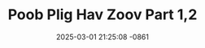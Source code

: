 ---
layout: movie-video-data
date: 2025-03-01 21:25:08 -0861
categories: movie

# Site Attributes
title: "Poob Plig Hav Zoov Part 1,2"
permalink: "/movie/Poob_Plig_Hav_Zoov_Part_1,2"

# Movie Attributes
synopsis: "Poob plig hav zoov yog ib zaj movie uas muaj tseeb tiag xws li ua ntej dhau los tau 50 xyoo no tim lub roob pog roob yawg kis nrab ntawv nws yeej muaj xwm txheej txias thiab qus xws li daim yeeb yaj kiab no vim cov neeg ua mus plob raug dab tsov hem ntau yam ntau tsav cov no lawv tseem nyob luas nkoos txog hnub no peb thiaj li tau muab ua rau sawv daws tau pom thuab tau paub tias lub roob pog roob yawg yeej muaj xwm txheej qus heev los txog rau niaj hnub niam no mas yeej muaj tseeb tiag thov nej sawv daws sim soj qab saib seb yav tag los lawv raug dab hem thiab poob plig npaum li cas thov sawv daws tso saib tau. "
producer: "L.B.T Hmong Brother"
director: "Kung Saehoe"
writer: ""
video_link: "https://youtu.be/Y_i_7lB7ME0?si=fSMPMfQLQsA_Kk92"
genre: "Horror"
year: "2009"
release_type: "DVD"
storage: "Center for Hmong Studies"
thumbnail: "/assets/images/movie_thumbnails/Poob Plig Hav Zoov Part 1,2.jpeg"
publishing_company: "L.B.T Hmong Brother"

# Sequels + Parts
base_movie: ""
total_parts: 
sequel: ""

# Movie Cast
cast:
- name: "Koob Hawj"
- name: "Khais Vaj"
- name: "Npis Lauj"
- name: "Vaj Yaj"
- name: "Ntxawg Yaj"
- name: "Kuab Hawj"
- name: "Ntaub Faj"
- name: "Ntxhoo Lis"
- name: "Kabziag Thoj"
---